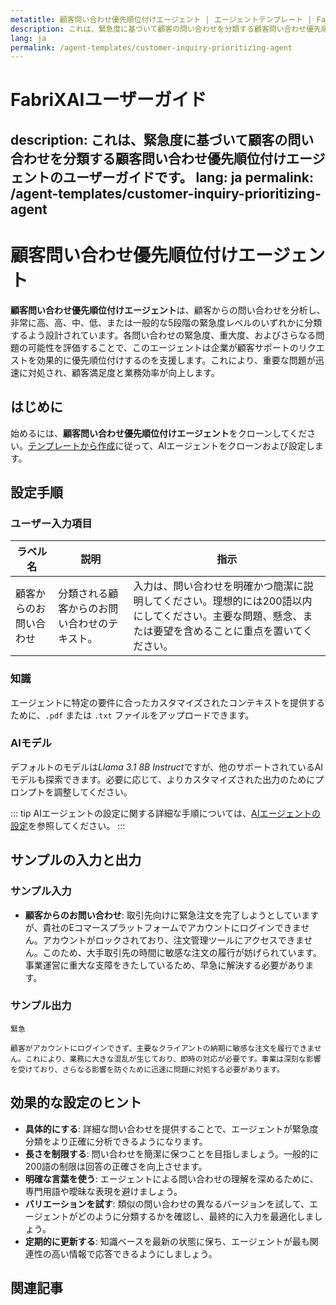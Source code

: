 ```yaml
---
metatitle: 顧客問い合わせ優先順位付けエージェント | エージェントテンプレート | FabriXAI ユーザーガイド
description: これは、緊急度に基づいて顧客の問い合わせを分類する顧客問い合わせ優先順位付けエージェントのユーザーガイドです。
lang: ja
permalink: /agent-templates/customer-inquiry-prioritizing-agent
---
```


# FabriXAIユーザーガイド
description: これは、緊急度に基づいて顧客の問い合わせを分類する顧客問い合わせ優先順位付けエージェントのユーザーガイドです。
lang: ja
permalink: /agent-templates/customer-inquiry-prioritizing-agent
---

# 顧客問い合わせ優先順位付けエージェント

**顧客問い合わせ優先順位付けエージェント**は、顧客からの問い合わせを分析し、非常に高、高、中、低、または一般的な5段階の緊急度レベルのいずれかに分類するよう設計されています。各問い合わせの緊急度、重大度、およびさらなる問題の可能性を評価することで、このエージェントは企業が顧客サポートのリクエストを効果的に優先順位付けするのを支援します。これにより、重要な問題が迅速に対処され、顧客満足度と業務効率が向上します。

## はじめに

始めるには、**顧客問い合わせ優先順位付けエージェント**をクローンしてください。[テンプレートから作成](/en-us/create-from-templates/)に従って、AIエージェントをクローンおよび設定します。

## 設定手順

### ユーザー入力項目

| ラベル名                | 説明                                           | 指示                                                                                                                                                    |
| ----------------------- | ---------------------------------------------- | ------------------------------------------------------------------------------------------------------------------------------------------------------- |
| 顧客からのお問い合わせ | 分類される顧客からのお問い合わせのテキスト。 | 入力は、問い合わせを明確かつ簡潔に説明してください。理想的には200語以内にしてください。主要な問題、懸念、または要望を含めることに重点を置いてください。 |

### 知識

エージェントに特定の要件に合ったカスタマイズされたコンテキストを提供するために、`.pdf` または `.txt` ファイルをアップロードできます。

### AIモデル

デフォルトのモデルは*Llama 3.1 8B Instruct*ですが、他のサポートされているAIモデルも探索できます。必要に応じて、よりカスタマイズされた出力のためにプロンプトを調整してください。

::: tip
AIエージェントの設定に関する詳細な手順については、[AIエージェントの設定](/en-us/configure-ai-agent/)を参照してください。
:::

## サンプルの入力と出力

### サンプル入力

- **顧客からのお問い合わせ**: 取引先向けに緊急注文を完了しようとしていますが、貴社のEコマースプラットフォームでアカウントにログインできません。アカウントがロックされており、注文管理ツールにアクセスできません。このため、大手取引先の時間に敏感な注文の履行が妨げられています。事業運営に重大な支障をきたしているため、早急に解決する必要があります。

### サンプル出力

```
緊急

顧客がアカウントにログインできず、主要なクライアントの納期に敏感な注文を履行できません。これにより、業務に大きな混乱が生じており、即時の対応が必要です。事業は深刻な影響を受けており、さらなる影響を防ぐために迅速に問題に対処する必要があります。
```

## 効果的な設定のヒント

- **具体的にする**: 詳細な問い合わせを提供することで、エージェントが緊急度分類をより正確に分析できるようになります。
- **長さを制限する**: 問い合わせを簡潔に保つことを目指しましょう。一般的に200語の制限は回答の正確さを向上させます。
- **明確な言葉を使う**: エージェントによる問い合わせの理解を深めるために、専門用語や曖昧な表現を避けましょう。
- **バリエーションを試す**: 類似の問い合わせの異なるバージョンを試して、エージェントがどのように分類するかを確認し、最終的に入力を最適化しましょう。
- **定期的に更新する**: 知識ベースを最新の状態に保ち、エージェントが最も関連性の高い情報で応答できるようにしましょう。

## 関連記事

